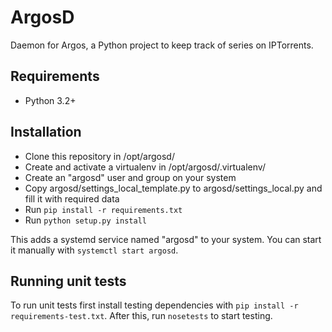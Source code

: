 # ArgosD
Daemon for Argos, a Python project to keep track of series on IPTorrents.

## Requirements
- Python 3.2+

## Installation
- Clone this repository in /opt/argosd/
- Create and activate a virtualenv in /opt/argosd/.virtualenv/
- Create an "argosd" user and group on your system
- Copy argosd/settings_local_template.py to argosd/settings_local.py and fill it with required data
- Run `pip install -r requirements.txt`
- Run `python setup.py install`

This adds a systemd service named "argosd" to your system.
You can start it manually with `systemctl start argosd`.

## Running unit tests
To run unit tests first install testing dependencies with `pip install -r requirements-test.txt`.
After this, run `nosetests` to start testing.

